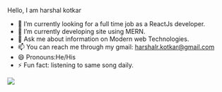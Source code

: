 Hello, I am harshal kotkar

- 🔭 I’m currently looking for a full time job as a ReactJs developer.
- 🌱 I’m currently developing site using MERN.
- 💬 Ask me about information on Modern web Technologies.
- 📫 You can reach me through my gmail: harshalr.kotkar@gmail.com
- 😄 Pronouns:He/His
- ⚡ Fun fact: listening to same song daily.

<img src="https://github-readme-stats.vercel.app/api?username=harshalkotkar&&show_icons=true&title_color=ffffff&icon_color=bb2acf&text_color=daf7dc&bg_color=151515">


